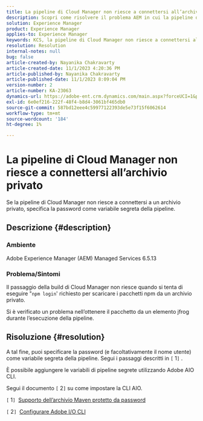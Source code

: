 ```yaml
---
title: La pipeline di Cloud Manager non riesce a connettersi all’archivio privato
description: Scopri come risolvere il problema AEM in cui la pipeline di Cloud Manager non riesce a connettersi a un archivio privato.
solution: Experience Manager
product: Experience Manager
applies-to: Experience Manager
keywords: KCS, la pipeline di Cloud Manager non riesce a connettersi all’archivio privato, AEM Managed Services 6.5.13, variabile segreta della pipeline, Adobe AIO CLI
resolution: Resolution
internal-notes: null
bug: false
article-created-by: Nayanika Chakravarty
article-created-date: 11/1/2023 4:20:36 PM
article-published-by: Nayanika Chakravarty
article-published-date: 11/1/2023 8:09:04 PM
version-number: 2
article-number: KA-23063
dynamics-url: https://adobe-ent.crm.dynamics.com/main.aspx?forceUCI=1&pagetype=entityrecord&etn=knowledgearticle&id=1771a694-d278-ee11-8179-6045bd0065f9
exl-id: 6e0ef216-222f-48f4-b8d4-3061bf465db0
source-git-commit: 587bd12eee4c59977122393de5e73f15f6062614
workflow-type: tm+mt
source-wordcount: '184'
ht-degree: 1%

---
```


# La pipeline di Cloud Manager non riesce a connettersi all’archivio privato


Se la pipeline di Cloud Manager non riesce a connettersi a un archivio privato, specifica la password come variabile segreta della pipeline.



## Descrizione {#description}


### Ambiente

Adobe Experience Manager (AEM) Managed Services 6.5.13

### Problema/Sintomi

Il passaggio della build di Cloud Manager non riesce quando si tenta di eseguire &quot;`npm login`&#39; richiesto per scaricare i pacchetti npm da un archivio privato.

Si è verificato un problema nell’ottenere il pacchetto da un elemento jfrog durante l’esecuzione della pipeline.


## Risoluzione {#resolution}


A tal fine, puoi specificare la password (e facoltativamente il nome utente) come variabile segreta della pipeline. Segui i passaggi descritti in `[` 1`]` .

È possibile aggiungere le variabili di pipeline segrete utilizzando Adobe AIO CLI.

Segui il documento `[` 2`]`  su come impostare la CLI AIO.

`[` 1`]`  [Supporto dell’archivio Maven protetto da password](https://experienceleague.adobe.com/docs/experience-manager-cloud-service/content/implementing/using-cloud-manager/create-application-project/setting-up-project.html?lang=en#password-protected-maven-repositories)

`[` 2`]`  [Configurare Adobe I/O CLI](https://experienceleague.adobe.com/docs/experience-manager-learn/cloud-service/local-development-environment-set-up/development-tools.html?lang=en#aio-cli)
